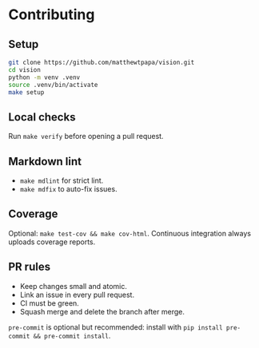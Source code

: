 # Contributing

## Setup

```bash
git clone https://github.com/matthewtpapa/vision.git
cd vision
python -m venv .venv
source .venv/bin/activate
make setup
```

## Local checks

Run `make verify` before opening a pull request.

## Markdown lint

- `make mdlint` for strict lint.
- `make mdfix` to auto-fix issues.

## Coverage

Optional: `make test-cov && make cov-html`. Continuous integration always uploads coverage reports.

## PR rules

- Keep changes small and atomic.
- Link an issue in every pull request.
- CI must be green.
- Squash merge and delete the branch after merge.

`pre-commit` is optional but recommended: install with `pip install pre-commit && pre-commit install`.
